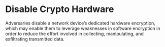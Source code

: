 # Disable Crypto Hardware

Adversaries disable a network device’s dedicated hardware encryption, which may enable them to leverage weaknesses in software encryption in order to reduce the effort involved in collecting, manipulating, and exfiltrating transmitted data.